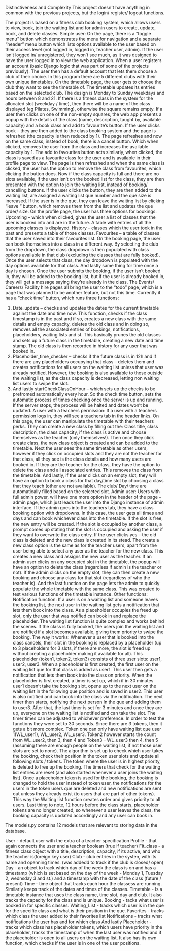 Distinctiveness and Complexity
This project doesn't have anything in common with the previous projects, but the login/ register/ logout functions.

The project is based on a fitness club booking system, which allows users to view, book, join the waiting list and for admin users to create, update, book, and delete classes.
Simple user:
On the page, there is a “toggle menu” button which demonstrates the menu for navigation and a separate “header” menu button which lists options available to the user based on their access level (not logged in, logged in, teacher user, admin).
If the user isn’t logged in/ unregistered, they won’t see much, as it was designed to have the user logged in to view the web application. When a user registers an account (basic Django logic that was part of some of the projects previously). The user then has a default account that lets them choose a club of their choice. In this program there are 5 different clubs with their own unique timetables.
On the timetable page, the user gets to choose the club they want to see the timetable of. The timetable updates its entries based on the selected club. The design is Monday to Sunday weekdays and hours between 8 and 21. If there is a fitness class in the system for the allocated slot (weekday / time), then there will be a name of the class displayed (eg Pilates, Swimming), otherwise the square remains empty. If a user then clicks on one of the non-empty squares, the web app presents a popup with the details of the class (name, description, taught by, available capacity) and a book class and add to favourite’s button. If the user clicks book – they are then added to the class booking system and the page is refreshed (the capacity is then reduced by 1). The page refreshes and now on the same class, instead of book, there is a cancel button. Which when clicked, removes the user from the class and increases the available capacity by 1. The add to favourites button acts similarly, when clicked, the class is saved as a favourite class for the user and is available in their profile page to view. The page is then refreshed and when the same class is clicked, the user has the option to remove the class from favourites, which clicking the button does. Now if the class capacity is full and there are no slots available, if the user isn’t on the booked list for the class, they are then presented with the option to join the waiting list, instead of booking/ cancelling buttons. If the user clicks the button, they are then added to the waiting list, are assigned a waiting list que number and the que size is increased. If the user is in the que, they can leave the waiting list by clicking “leave “ button, which removes them from the list and updates the que order/ size.
On the profile page, the user has three options for bookings:
Upcoming – which when clicked, gives the user a list of classes that the user is booked into and are in the future. A table with entries of all the upcoming classes is displayed.
History – classes which the user took in the past and presents a table of those classes.
Favourites – a table of classes that the user saved into their favourites list.
On the booking page, the user can book themselves into a class in a different way. By selecting the club from the dropdown, the class dropdown is then populated with class options available in that club (excluding the classes that are fully booked). Once the user selects that class, the day dropdown is populated with the day options available for that class. And lastly same thing for time once a day is chosen. Once the user submits the booking, if the user isn’t booked in, they will be added to the booking list, but if the user is already booked in, they will get a message saying they’re already in the class.
The Events/ Careers/ Facility hire pages all bring the user to the “todo” page, which is a page that was planned to be another feature, but not this time. Currently it has a “check time” button, which runs three functions:
1)	Date_update – checks and updates the dates for the current timetable against the date and time now. This function, checks if the class timestamp is in the past and if so, creates a new class with the same details and empty capacity, deletes the old class and in doing so, removes all the associated entries of bookings, notifications, placeholders, waiting lists and st. This basically prunes the old classes and sets up a future class in the timetable, creating a new date and time stamp. The old class is then recorded in history for any user that was booked in.
2)	Placeholder_time_checker – checks if the future class is in 12h and if there are any placeholders occupying that class – deletes them and creates notifications for all users on the waiting list unless that user was already notified. However, the booking is also available to those outside the waiting list, as the class capacity is decreased, letting non waiting list users to swipe the slot.
3)	And lastly startCheckClassOnHour – which sets up the checks to be prefromed automatically every hour.
So the check time button, sets the automatic process of times checking once the server is up and running. If the server stops, the process will be halted and dates won’t be updated.
A user with a teachers permission:
If a user with a teachers permission logs in, they will see a teachers tab in the header links. On this page, the user can manipulate the timetable with their teachers perks. They can create a new class by filling out the: Class title, class description, the class capacity, if the class is active and choose themselves as the teacher (only themselves!). Then once they click create class, the new class object is created and can be added to the timetable.
Next the user sees the same timetable as other users, however if they click on occupied slots and they are not the teacher for that class, all they see is the class details and how many users are booked in. If they are the teacher for the class, they have the option to delete the class and all associated entries. This removes the class from the timetable. And lastly, if the user clicks on an empty slot, they will have an option to book a class for that day/time slot by choosing a class that they teach (other are not available). The club/ Day/ time are automatically filled based on the selected slot.
Admin user:
Users with full admin power, will have one more option in the header of the page – admin page, which just leads the user into the Django instance of admin interface. If the admin goes into the teachers tab, they have a class booking option with dropdowns. In this case, the user gets all times and days and can book whichever class into the timetable. If the slot is free, the new entry will be created. If the slot is occupied by another class, a prompt comes up stating that the slot is occupied and asking the user if they want to overwrite the class entry. If the user clicks yes – the old class is deleted and the new class is created in its stead.
The create a new class option is the same as for the teacher users, apart from the user being able to select any user as the teacher for the new class. This creates a new class and assigns the new user as the teacher.
If an admin user clicks on any occupied slot in the timetable, the popup will have an option to delete the class (regardless if admin is the teacher or not). If the admin clicks on the empty slot, they can then create a new booking and choose any class for that slot (regardless of who the teacher is).
And the last function on the page lets the admin to quickly populate the whole timetable with the same class. This was created to test various functions of the timetable instance.
Other functions:
Notification function:
If a user is on a waiting list and someone leaves the booking list, the next user in the waiting list gets a notification that lets them book into the class. As a placeholder occupies the freed up slot, only the user that was notified can book in and replace the placeholder.
The waiting list function is quite complex and works behind the scenes. If the class is fully booked, the users join the waiting list and are notified if a slot becomes available, giving them priority to swipe the booking.
The way it works:
Whenever a user that is booked into the class cancels, their slot in the booking is replaced by a placeholder (up to 3 placeholders for 3 slots, if there are more, the slot is freed up without creating a placeholder making it available for all). This placeholder (token1, token2, token3) consists of three user slots: user1, user2, user3. When a placeholder is first created, the first user on the waiting list que for that class is added as user1. This user then gets a notification that lets them book into the class on priority. When the placeholder is first created, a timer is set up, which if in 30 minutes user1 doesn’t take the booking slot, opens up to the next user on the waiting list in the following que position and is saved in user2. This user is also notified and can book into the class via the notification. The next timer then starts, notifying the next person In the que and adding them to user3. After that, the last timer is set for 3 minutes and once they are up, everyone on the waiting list is notified and can take the slot. The timer times can be adjusted to whichever preference. In order to test the functions they were set to 30 seconds.
Since there are 3 tokens, then it gets a bit more complex. Token one can only have waiting list que user 1(WL_user1), WL_user2, WL_user3. Token2 however starts the count from WL_user2, then 3, then 4 and Token3 – WL_user3 then 4, then 5 (assuming there are enough people on the waiting list, if not those user slots are set to none). The algorithm is set up to check which user takes the booking, check their position in the token user slots and update all following slots / tokens. The token where the user is in highest priority, is deleted to free up the booking. The timers that check for the waiting list entries are reset (and also started whenever a user joins the waiting list). Once a placeholder token is used for the booking, the booking is changed to hold the user instead of token user, the notifications for the users in the token users que are deleted and new notifications are sent out unless they already exist (to users that are part of other tokens).
This way the Waiting list function creates order and gives priority to all users. Last thing to note, 12 hours before the class starts, placeholder tokens are no longer created, so whenever a user leaves the class, the booking capacity is updated accordingly and any user can book in.


The models.py contains 12 models that are relevant to storing data in the database.

User - default user with the extra of a teacher specification
Profile - that again connects the user and a teacher boolean (true if teacher)
Fit_class - a fitness class object with a title, description, capacity, if its active, and who the teacher is(foreign key user)
Club - club entries in the systen, with its name and openning times. (was addedd to track if the club is closed/ open)
Day - an object to track which day of the week the class is on and has a timestamp (which is set based on the day of the week - Monday 1, Tuesday 2, wednsday 3 and st.) and a timestamp with the date of the class (future / present)
Time - time object that tracks each hour the classess are running. Similarly keeps track of the dates and times of the classes.
Timetable - Is a timetable instance that uses the class name, time slot, day and club. It also tracks the capacity for the class and is unique.
Booking - tacks what user is booked in for specific classes.
Waiting_List - tracks which user is in the que for the specific class and what is their position in the que.
Favorites - tracks which class the user added to their favorites list
Notifications - tracks what notifications the user has and for which class
And lastly Placeholder - tracks which class has placeholder tokens, which users have priority in the placeholder, tracks the timestamp of when the last user was notified and if the placeholder is open to all users on the waiting list. It also has its own function, which checks if the user is in one of the user positions. 
